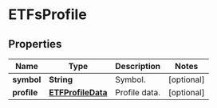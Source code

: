 # ETFsProfile

## Properties

 Name        | Type                                    | Description   | Notes      
-------------|-----------------------------------------|---------------|------------
 **symbol**  | **String**                              | Symbol.       | [optional] 
 **profile** | [**ETFProfileData**](ETFProfileData.md) | Profile data. | [optional] 



